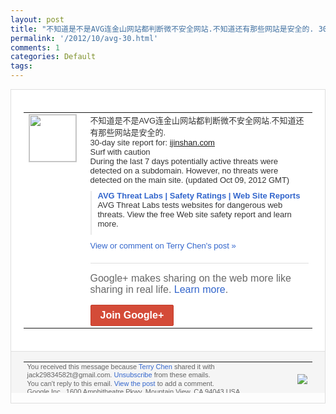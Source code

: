```yaml
---
layout: post
title: "不知道是不是AVG连金山网站都判断微不安全网站.不知道还有那些网站是安全的. 30..."
permalink: '/2012/10/avg-30.html'
comments: 1
categories: Default
tags: 
---
```

<div style="border:solid 1px #dfdfdf;color:#686868;font:13px Arial"><div style="background-color:#fff;padding:20px;"><table cellpadding="0" cellspacing="0"><tr><td style="padding-right:15px;vertical-align:top"><a href="https://plus.google.com/_/notifications/emlink?emrecipient=110200756825219614165&amp;emid=CIjPk5PA9LICFZOO3godeywAAA&amp;path=%2F108643996575278738906&amp;dt=1349805182091&amp;uob=8"><img height="75" src="https://lh3.googleusercontent.com/-KKRGTyJ5Bl0/AAAAAAAAAAI/AAAAAAAAEEY/jllxqER5dCk/s75-c-k-a/photo.jpg" style="border:solid 1px #cccccc;" width="75"/></a></td><td style="width:578px;color:#333;font:13px Arial;vertical-align:top"><div style="padding-bottom:10px">不知道是不是AVG连金山网站都判断微不安<wbr/>全网站.不知道还有那些网站是安全的.<br/>30<wbr/>-day site report for: <a class="ot-anchor" href="http://ijinshan.com">ijinshan.com</a><br/>Surf with caution<br/>During the last 7 days potentially active threats were detected on a subdomain. However, no threats were detected on the main site.	 (updated Oct 09, 2012 GMT)</div><div style="margin-bottom:10px;padding-left:10px; border-left:2px solid #EAEAEA"><span style="margin-right:5px"><a href="http://www.avgthreatlabs.com/sitereports/domain/ijinshan.com?utm_source=ChromeExtension-report&amp;utm_medium=ijinshan.com&amp;utm_campaign=yellow" style="color:#3366CC;text-decoration:none"><span style="font-weight:bold">AVG Threat Labs | Safety Ratings | Web Site Reports</span></a><div style="padding-bottom:10px">AVG Threat Labs tests websites for dangerous web threats. View the free Web site safety report and learn more.</div></span></div><a href="https://plus.google.com/_/notifications/emlink?emrecipient=110200756825219614165&amp;emid=CIjPk5PA9LICFZOO3godeywAAA&amp;path=%2F108643996575278738906%2Fposts%2FWqEsAyBhvKG%3Fgpinv%3DAMIXal_iKVRNCj3B-BSpEge9tWgU0njiC1F-p0vLX9mBYLgTAV3gCZqHAjFm4mNImYzNFuZrHk9E62nBgua49_sR1kpdd1r-y8hu8u5z4sAA-reaYisi3ro&amp;dt=1349805182091&amp;uob=8" style="color:#3366CC;text-decoration:none">View or comment on Terry Chen's post »</a><div style="margin-top:20px;border-top:solid 1px #dfdfdf"><div style="padding:15px 0;color:#686868;font:16px Arial">Google+ makes sharing on the web more like sharing in real life. <a href="http://www.google.com/+/learnmore/" style="color:#3366CC;text-decoration:none">Learn more</a>.</div><a href="https://plus.google.com/_/notifications/emlink?emrecipient=110200756825219614165&amp;emid=CIjPk5PA9LICFZOO3godeywAAA&amp;path=%2F%3Fgpinv%3DAMIXal_iKVRNCj3B-BSpEge9tWgU0njiC1F-p0vLX9mBYLgTAV3gCZqHAjFm4mNImYzNFuZrHk9E62nBgua49_sR1kpdd1r-y8hu8u5z4sAA-reaYisi3ro&amp;dt=1349805182091&amp;uob=8" style="display:inline-block;padding:7px 15px;background-color:#d44b38; color:#fff;font-size:16px; font-weight:bold;border-radius:2px;-webkit-border-radius:2px; -moz-border-radius:2px;border:solid 1px #c43b28; white-space:nowrap;text-decoration:none">Join Google+</a></div></td></tr></table></div><div style="border-top:solid 1px #dfdfdf;padding:0 20px; background-color:#f5f5f5"><table cellpadding="0" cellspacing="0" style="height:50px"><tbody><tr><td style="vertical-align:middle;width:100%; color:#636363;font:11px Arial; line-height:120%">You received this message because <a href="https://plus.google.com/_/notifications/emlink?emrecipient=110200756825219614165&amp;emid=CIjPk5PA9LICFZOO3godeywAAA&amp;path=%2F108643996575278738906%3Fgpinv%3DAMIXal_iKVRNCj3B-BSpEge9tWgU0njiC1F-p0vLX9mBYLgTAV3gCZqHAjFm4mNImYzNFuZrHk9E62nBgua49_sR1kpdd1r-y8hu8u5z4sAA-reaYisi3ro&amp;dt=1349805182091&amp;uob=8" style="color:#3366CC;text-decoration:none">Terry Chen</a> shared it with jack29834582t@gmail.com. <a href="https://plus.google.com/_/notifications/emlink?emrecipient=110200756825219614165&amp;emid=CIjPk5PA9LICFZOO3godeywAAA&amp;path=%2F_%2Fnonplus%2Femailsettings%3Fgpinv%3DAMIXal_iKVRNCj3B-BSpEge9tWgU0njiC1F-p0vLX9mBYLgTAV3gCZqHAjFm4mNImYzNFuZrHk9E62nBgua49_sR1kpdd1r-y8hu8u5z4sAA-reaYisi3ro%26est%3DADH5u8UtrIM9TUdEb2pD3mrdddonx7ZpYbw58hAS-1HbOeD30T8uPSHowYTvwbQa0kKrB8oIIBwjwJVe1jrrMZqW2wZ-kXPpDlb91m5tBT68vD6KmRDakjN299YuMpjZD0xuQAUtZ7peJP4ms3YnEWb-P-EBE1Q1yA&amp;dt=1349805182091&amp;uob=8" style="color:#3366CC;text-decoration:none">Unsubscribe</a> from these emails.<br/>You can't reply to this email. <a href="https://plus.google.com/_/notifications/emlink?emrecipient=110200756825219614165&amp;emid=CIjPk5PA9LICFZOO3godeywAAA&amp;path=%2F108643996575278738906%2Fposts%2FWqEsAyBhvKG%3Fgpinv%3DAMIXal_iKVRNCj3B-BSpEge9tWgU0njiC1F-p0vLX9mBYLgTAV3gCZqHAjFm4mNImYzNFuZrHk9E62nBgua49_sR1kpdd1r-y8hu8u5z4sAA-reaYisi3ro&amp;dt=1349805182091&amp;uob=8" style="color:#3366CC;text-decoration:none">View the post</a> to add a comment.<br/>Google Inc., 1600 Amphitheatre Pkwy, Mountain View, CA 94043 USA<br/></td><td><img src="https://ssl.gstatic.com/s2/oz/images/notifications/logo/google-plus-6617a72bb36cc548861652780c9e6ff1.png"/></td></tr></tbody></table></div></div>